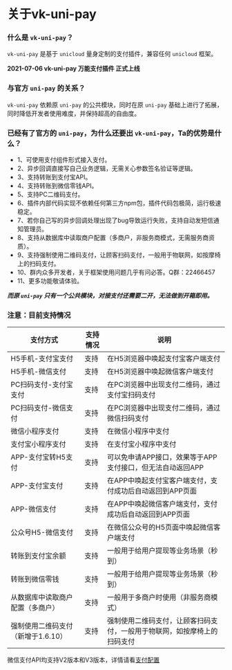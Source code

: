 # 关于vk-uni-pay

### 什么是 `vk-uni-pay`？
`vk-uni-pay` 是基于 `unicloud` 量身定制的支付插件，兼容任何 `unicloud` 框架。

**2021-07-06 vk-uni-pay 万能支付插件 正式上线**

### 与官方 `uni-pay` 的关系？
`vk-uni-pay` 依赖原 `uni-pay` 的公共模块，同时在原 `uni-pay` 基础上进行了拓展，同时降低开发者使用难度，并保持超高的自由度。

### 已经有了官方的 `uni-pay`，为什么还要出 `vk-uni-pay`，Ta的优势是什么？

* 1、可使用支付组件形式接入支付。
* 2、异步回调直接写自己业务逻辑，无需关心参数签名验证等逻辑。
* 3、支持转账到支付宝API。
* 4、支持转账到微信零钱API。
* 5、支持PC二维码支付。
* 6、插件内部代码实现不依赖任何第三方npm包，插件代码包极简，运行极速稳定。
* 7、若你自己写的异步回调处理出现了bug导致运行失败，支持自动发短信通知管理员。
* 8、支持从数据库中读取商户配置（多商户，非服务商模式，无需服务商资质）。
* 9、支持强制使用二维码支付，让顾客扫码支付，一般用于物联网，如按摩椅上的扫码支付。
* 10、群内众多开发者，关于框架使用问题几乎有问必答。Q群：22466457
* 11、更多功能敬请体验。

___而原 `uni-pay` 只有一个公共模块，对接支付还需要二开，无法做到开箱即用。___

### 注意：目前支持情况

| 支付方式                         | 支持情况      | 说明 | 
|---------------------------------|--------|---------|
| H5手机-支付宝支付                |  支持  | 在H5浏览器中唤起支付宝客户端支付 |
| H5手机-微信支付                  | 支持  | 在H5浏览器中唤起微信客户端支付  | 
| PC扫码支付-支付宝支付            |  支持  |  在PC浏览器中出现支付二维码，通过支付宝扫码支付 |
| PC扫码支付-微信支付              |  支持  |  在PC浏览器中出现支付二维码，通过微信扫码支付 |
| 微信小程序支付                   |  支持  | 在微信小程序中支付 |
| 支付宝小程序支付                 |  支持  |  在支付宝小程序中支付 |
| APP-支付宝转H5支付               |  支持  | 可以免申请APP接口，效果等于APP支付接口，但无法自动返回APP |
| APP-支付宝支付                   |  支持  | 在APP中唤起支付宝客户端支付，支付成功后自动返回到APP页面 |
| APP-微信支付                     |  支持  |  在APP中唤起微信客户端支付，支付成功后自动返回到APP页面 |
| 公众号H5-微信支付                |  支持  | 在微信公众号的H5页面中唤起微信客户端支付 |
| 转账到支付宝余额                 |  支持  | 一般用于给用户提现等业务场景（秒到） |
| 转账到微信零钱                   |  支持  | 一般用于给用户提现等业务场景（秒到） |
| 从数据库中读取商户配置（多商户）   |  支持  | 一般用于多商户时使用（非服务商模式）|
| 强制使用二维码支付（新增于1.6.10） |  支持  | 强制使用二维码支付，让顾客扫码支付，一般用于物联网，如按摩椅上的扫码支付 |

微信支付API均支持V2版本和V3版本，详情请看[支付配置](https://vkdoc.fsq.pub/vk-uni-pay/config.html)
